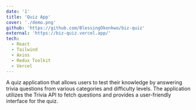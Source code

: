 ```yaml
---
date: '1'
title: 'Quiz App'
cover: './demo.png'
github: 'https://github.com/BlessingOkonkwo/biz-quiz'
external: 'https://biz-quiz.vercel.app/'
tech:
  - React
  - Tailwind
  - Axios
  - Redux Toolkit
  - Vercel
---
```


A quiz application that allows users to test their knowledge by answering trivia questions from various categories and difficulty levels. The application utilizes the Trivia API to fetch questions and provides a user-friendly interface for the quiz.
